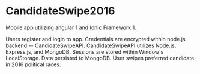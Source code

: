 # CandidateSwipe2016
Mobile app utilizing angular 1 and Ionic Framework 1.  

Users register and login to app.  Credentials are encrypted within node.js backend -- CandidateSwipeAPI.
CandidateSwipeAPI utilizes Node.js, Express.js, and MongoDB.
Sessions are stored within Window's LocalStorage.
Data persisted to MongoDB.
User swipes preferred candidate in 2016 political races. 
